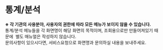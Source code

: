 # 통계/분석

**※ 각 기관의 사용분야, 사용자의 권한에 따라 모든 메뉴가 보이지 않을 수 있습니다.**  
통계/분석 메뉴들을 각 화면명이 해당 화면의 목적이며, 조회용으로만 만들어져있기 때문에  
별도 매뉴얼은 작성하지 않습니다.  
문의사항이 있으시다면, 서비스요청으로 화면명과 문의하실 내용을 보내주세요.